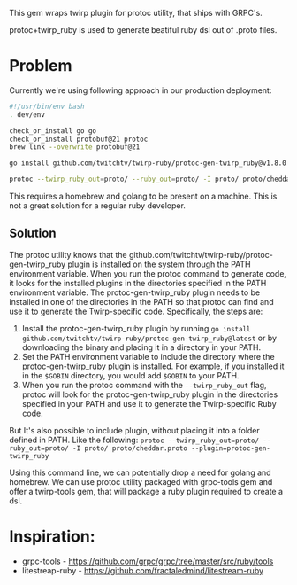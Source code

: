 This gem wraps twirp plugin for protoc utility, that ships with GRPC's. 

protoc+twirp_ruby is used to generate beatiful ruby dsl out of .proto files.


# Problem
Currently we're using following approach in our production deployment:


```bash
#!/usr/bin/env bash
. dev/env

check_or_install go go
check_or_install protobuf@21 protoc
brew link --overwrite protobuf@21

go install github.com/twitchtv/twirp-ruby/protoc-gen-twirp_ruby@v1.8.0

protoc --twirp_ruby_out=proto/ --ruby_out=proto/ -I proto/ proto/cheddar.proto
```

This requires a homebrew and golang to be present on a machine. This is not a great solution for a regular ruby developer.

## Solution
The protoc utility knows that the github.com/twitchtv/twirp-ruby/protoc-gen-twirp_ruby plugin is installed on the system through the PATH environment variable. When you run the protoc command to generate code, it looks for the installed plugins in the directories specified in the PATH environment variable. The protoc-gen-twirp_ruby plugin needs to be installed in one of the directories in the PATH so that protoc can find and use it to generate the Twirp-specific code. Specifically, the steps are:

1. Install the protoc-gen-twirp_ruby plugin by running `go install github.com/twitchtv/twirp-ruby/protoc-gen-twirp_ruby@latest` or by downloading the binary and placing it in a directory in your PATH.
2. Set the PATH environment variable to include the directory where the protoc-gen-twirp_ruby plugin is installed. For example, if you installed it in the `$GOBIN` directory, you would add `$GOBIN` to your PATH.
3. When you run the protoc command with the `--twirp_ruby_out` flag, protoc will look for the protoc-gen-twirp_ruby plugin in the directories specified in your PATH and use it to generate the Twirp-specific Ruby code.


But It's also possible to include plugin, without placing it into a folder defined in PATH. Like the following:
`protoc --twirp_ruby_out=proto/ --ruby_out=proto/ -I proto/ proto/cheddar.proto --plugin=protoc-gen-twirp_ruby`

Using this command line, we can potentially drop a need for golang and homebrew. We can use protoc utility packaged with grpc-tools gem and offer a twirp-tools gem, that will package a ruby plugin required to create a dsl.

# Inspiration:
- grpc-tools - https://github.com/grpc/grpc/tree/master/src/ruby/tools
- litestreap-ruby - https://github.com/fractaledmind/litestream-ruby
